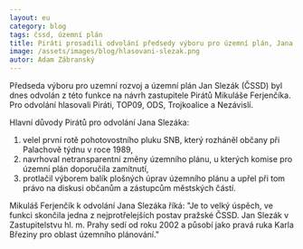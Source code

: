 ```yaml
---
layout: eu
category: blog
tags: čssd, územní plán
title: Piráti prosadili odvolání předsedy výboru pro územní plán, Jana Slezáka
image: /assets/images/blog/hlasovani-slezak.png
autor: Adam Zábranský
---
```


Předseda výboru pro uzemní rozvoj a územní plán Jan Slezák (ČSSD) byl dnes odvolán z této funkce na návrh zastupitele Pirátů Mikuláše Ferjenčíka. Pro odvolání hlasovali Piráti, TOP09, ODS, Trojkoalice a Nezávislí. 

Hlavní důvody Pirátů pro odvolání Jana Slezáka:

1. velel první rotě pohotovostního pluku SNB, který rozháněl občany při Palachově týdnu v roce 1989,
2. navrhoval netransparentní změny územního plánu, u kterých komise pro územní plán doporučila zamítnutí,
3. protlačil výborem balík plošných úprav územního plánu a upřel při tom právo na diskusi občanům a zástupcům městských částí. 

Mikuláš Ferjenčík k odvolání Jana Slezáka říká: "Je to velký úspěch, ve funkci skončila jedna z nejprotřelejších postav pražské ČSSD. Jan Slezák v Zastupitelstvu hl. m. Prahy sedí od roku 2002 a působí jako pravá ruka Karla Březiny pro oblast územního plánování." 
